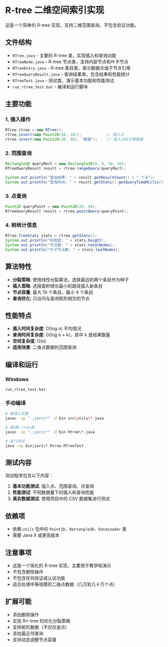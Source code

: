 # R-tree 二维空间索引实现

这是一个简单的 R-tree 实现，支持二维范围查询，不包含验证功能。

## 文件结构

- `RTree.java` - 主要的 R-tree 类，实现插入和查询功能
- `RTreeNode.java` - R-tree 节点类，支持内部节点和叶子节点
- `RTreeEntry.java` - R-tree 条目类，表示数据点或子节点引用
- `RTreeQueryResult.java` - 查询结果类，包含结果和性能统计
- `RTreeTest.java` - 测试类，演示基本功能和性能测试
- `run_rtree_test.bat` - 编译和运行脚本

## 主要功能

### 1. 插入操作
```java
RTree rtree = new RTree();
rtree.insert(new Point2D(10, 20));           // 插入点
rtree.insert(new Point2D(30, 40), "数据");    // 插入点和关联数据
```

### 2. 范围查询
```java
Rectangle2D queryRect = new Rectangle2D(0, 0, 50, 50);
RTreeQueryResult result = rtree.rangeQuery(queryRect);

System.out.println("查询结果: " + result.getResultCount() + " 个点");
System.out.println("查询时间: " + result.getStats().getQueryTimeMillis() + " ms");
```

### 3. 点查询
```java
Point2D queryPoint = new Point2D(30, 40);
RTreeQueryResult result = rtree.pointQuery(queryPoint);
```

### 4. 树统计信息
```java
RTree.TreeStats stats = rtree.getStats();
System.out.println("树高度: " + stats.height);
System.out.println("节点数: " + stats.totalNodes);
System.out.println("叶子节点数: " + stats.leafNodes);
```

## 算法特性

- **分裂策略**: 使用线性分裂算法，选择最远的两个条目作为种子
- **插入策略**: 选择面积增长最小的路径插入新条目
- **节点容量**: 最大 10 个条目，最小 4 个条目
- **查询优化**: 只访问与查询矩形相交的节点

## 性能特点

- **插入时间复杂度**: O(log n) 平均情况
- **查询时间复杂度**: O(log n + k)，其中 k 是结果数量
- **空间复杂度**: O(n)
- **适用场景**: 二维点数据的范围查询

## 编译和运行

### Windows
```batch
run_rtree_test.bat
```

### 手动编译
```bash
# 编译工具类
javac -cp ".;jars\*" -d bin src\utils\*.java

# 编译R-tree类
javac -cp ".;jars\*" -d bin Rtree\*.java

# 运行测试
java -cp bin;jars\* Rtree.RTreeTest
```

## 测试内容

测试程序包含以下内容：

1. **基本功能测试**: 插入点、范围查询、点查询
2. **性能测试**: 不同数据量下的插入和查询性能
3. **真实数据测试**: 使用项目中的 CSV 数据集进行测试

## 依赖项

- 依赖 `utils` 包中的 `Point2D`、`Rectangle2D`、`DataLoader` 类
- 需要 Java 8 或更高版本

## 注意事项

- 这是一个简化的 R-tree 实现，主要用于教学和演示
- 不包含删除操作
- 不包含任何验证或认证功能
- 适合处理中等规模的二维点数据（几万到几十万个点）

## 扩展可能

- 添加删除操作
- 实现 R*-tree 的优化分裂策略
- 支持矩形数据（不仅仅是点）
- 添加最近邻查询
- 支持动态调整节点容量
